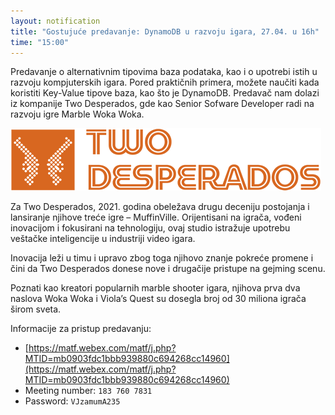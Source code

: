 ```yaml
---
layout: notification
title: "Gostujuće predavanje: DynamoDB u razvoju igara, 27.04. u 16h"
time: "15:00"
---
```


Predavanje o alternativnim tipovima baza podataka, kao i o upotrebi istih u razvoju kompjuterskih igara. Pored praktičnih primera, možete naučiti kada koristiti Key-Value tipove baza, kao što je DynamoDB. Predavač nam dolazi iz kompanije Two Desperados, gde kao Senior Sofware Developer radi na razvoju igre Marble Woka Woka.  

![Two Desperados](/resources/ostalo/two_desperados_orange_497x100.png)

Za Two Desperados, 2021. godina obeležava drugu deceniju postojanja i lansiranje njihove treće igre – MuffinVille. Orijentisani na igrača, vođeni inovacijom i fokusirani na tehnologiju, ovaj studio istražuje upotrebu veštačke inteligencije u industriji video igara.

Inovacija leži u timu i upravo zbog toga njihovo znanje pokreće promene i čini da Two Desperados donese nove i drugačije pristupe na gejming scenu.

Poznati kao kreatori popularnih marble shooter igara, njihova prva dva naslova Woka Woka i Viola’s Quest su dosegla broj od 30 miliona igrača širom sveta.

Informacije za pristup predavanju:
- [https://matf.webex.com/matf/j.php?MTID=mb0903fdc1bbb939880c694268cc14960](https://matf.webex.com/matf/j.php?MTID=mb0903fdc1bbb939880c694268cc14960)
- Meeting number: `183 760 7831`
- Password: `VJzamumA235`